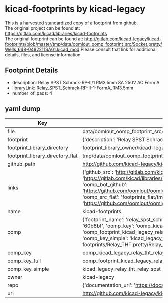 # kicad-footprints by kicad-legacy  
This is a harvested standardized copy of a footprint from github.  
The original project can be found at:  
https://gitlab.com/kicad/libraries/kicad-footprints  
The original footprint can be found at:
http://gitlab.com/kicad-legacy/kicad-footprints/blob/master/tmp/data/oomlout_oomp_footprint_src/Socket.pretty/Wells_648-0482211SA01.kicad_mod
Please consult that link for additional, details, files, and license information.  
## Footprint Details
* description: Relay SPST Schrack-RP-II/1 RM3.5mm 8A 250V AC Form A  
* libraryLink: Relay_SPST_Schrack-RP-II-1-FormA_RM3.5mm  
* number_of_pads: 4  
## yaml dump  
| Key | Value |  
| --- | --- |  
| file | data/oomlout_oomp_footprint_src/kicad-footprints/Relay_THT.pretty/Relay_SPST_Schrack-RP-II-1-FormA_RM3.5mm.kicad_mod |  
| footprint | {'description': 'Relay SPST Schrack-RP-II/1 RM3.5mm 8A 250V AC Form A', 'libraryLink': 'Relay_SPST_Schrack-RP-II-1-FormA_RM3.5mm', 'number_of_pads': 4} |  
| footprint_library_directory | footprint_library_owner/kicad-legacy_kicad-footprints |  
| footprint_library_directory_flat | tmp/data/oomlout_oomp_footprint_src/footprints_flat/kicad_legacy_relay_tht_relay_spst_schrack_rp_ii_1_forma_rm3_5mm/working |  
| github_path | http://github.com/kicad-legacy/kicad-footprints/blob/master/tmp/data/oomlout_oomp_footprint_src/Relay_THT.pretty/Relay_SPST_Schrack-RP-II-1-FormA_RM3.5mm.kicad_mod |  
| links | {'github_src': 'http://gitlab.com/kicad-legacy/kicad-footprints/blob/master/tmp/data/oomlout_oomp_footprint_src/Socket.pretty/Wells_648-0482211SA01.kicad_mod', 'github_src_repo': 'https://gitlab.com/kicad/libraries/kicad-footprints', 'oomp_bot': 'tmp/data/oomlout_oomp_footprint_src/footprints/kicad_legacy_relay_tht_relay_spst_schrack_rp_ii_1_forma_rm3_5mm/working', 'oomp_bot_github': 'https://github.com/oomlout/oomlout_oomp_footprint_bot/tree/main/tmp/data/oomlout_oomp_footprint_src/footprints/kicad_legacy_relay_tht_relay_spst_schrack_rp_ii_1_forma_rm3_5mm/working', 'oomp_src_flat': 'footprints_flat/tmp/data/oomlout_oomp_footprint_src/footprints_flat/kicad_legacy_relay_tht_relay_spst_schrack_rp_ii_1_forma_rm3_5mm/working', 'oomp_src_flat_github': 'https://github.com/oomlout/oomlout_oomp_footprint_src/tree/main/tmp/data/oomlout_oomp_footprint_src/footprints_flat/kicad_legacy_relay_tht_relay_spst_schrack_rp_ii_1_forma_rm3_5mm/working'} |  
| name | kicad-footprints |  
| oomp | {'footprint_name': 'relay_spst_schrack_rp_ii_1_forma_rm3_5mm', 'library_name': 'relay_tht', 'md5': '60b8bf1e5125564ade2feaa2880715a7', 'md5_10': '60b8bf1e51', 'md5_5': '60b8b', 'md5_6': '60b8bf', 'oomp_key': 'oomp_kicad_legacy_relay_tht_relay_spst_schrack_rp_ii_1_forma_rm3_5mm', 'oomp_key_extra': 'oomp_footprint_kicad_legacy_relay_tht_relay_spst_schrack_rp_ii_1_forma_rm3_5mm', 'oomp_key_full': 'oomp_footprint_kicad_legacy_relay_tht_relay_spst_schrack_rp_ii_1_forma_rm3_5mm_60b8bf', 'oomp_key_simple': 'kicad_legacy_relay_tht_relay_spst_schrack_rp_ii_1_forma_rm3_5mm', 'original_filename': 'data/oomlout_oomp_footprint_src/kicad-footprints/Relay_THT.pretty/Relay_SPST_Schrack-RP-II-1-FormA_RM3.5mm.kicad_mod', 'owner_name': 'kicad_legacy'} |  
| oomp_key | oomp_kicad_legacy_relay_tht_relay_spst_schrack_rp_ii_1_forma_rm3_5mm |  
| oomp_key_full | oomp_footprint_kicad_legacy_relay_tht_relay_spst_schrack_rp_ii_1_forma_rm3_5mm |  
| oomp_key_simple | kicad_legacy_relay_tht_relay_spst_schrack_rp_ii_1_forma_rm3_5mm |  
| owner | kicad-legacy |  
| repo | {'documentation_url': 'https://docs.github.com/rest/repos/repos#get-a-repository', 'message': 'Not Found'} |  
| url | http://github.com/kicad-legacy/kicad-footprints |  

